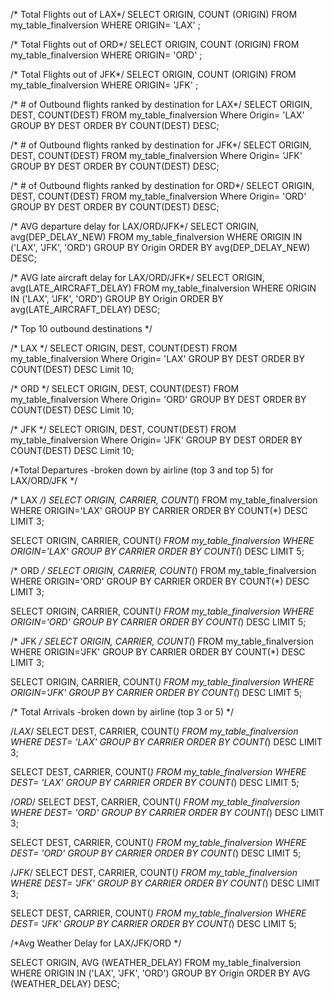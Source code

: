 /* Total Flights out of LAX*/
SELECT ORIGIN, COUNT (ORIGIN)
FROM my_table_finalversion
WHERE ORIGIN= 'LAX' ;

/* Total Flights out of ORD*/
SELECT ORIGIN, COUNT (ORIGIN)
FROM my_table_finalversion
WHERE ORIGIN= 'ORD' ;

/* Total Flights out of JFK*/
SELECT ORIGIN, COUNT (ORIGIN)
FROM my_table_finalversion
WHERE ORIGIN= 'JFK' ;

/* # of Outbound flights ranked by destination for LAX*/
SELECT ORIGIN, DEST, COUNT(DEST)
FROM my_table_finalversion
Where Origin= 'LAX'
GROUP BY DEST
ORDER BY COUNT(DEST) DESC;

/* # of Outbound flights ranked by destination for JFK*/
SELECT ORIGIN, DEST, COUNT(DEST)
FROM my_table_finalversion
Where Origin= 'JFK'
GROUP BY DEST
ORDER BY COUNT(DEST) DESC;

/* # of Outbound flights ranked by destination for ORD*/
SELECT ORIGIN, DEST, COUNT(DEST)
FROM my_table_finalversion
Where Origin= 'ORD'
GROUP BY DEST
ORDER BY COUNT(DEST) DESC;

/* AVG departure delay for LAX/ORD/JFK*/
SELECT ORIGIN, avg(DEP_DELAY_NEW)
FROM my_table_finalversion
WHERE ORIGIN IN ('LAX', 'JFK', 'ORD')
GROUP BY Origin
ORDER BY avg(DEP_DELAY_NEW) DESC;

/* AVG late aircraft delay for LAX/ORD/JFK*/
SELECT ORIGIN, avg(LATE_AIRCRAFT_DELAY)
FROM my_table_finalversion
WHERE ORIGIN IN ('LAX', 'JFK', 'ORD')
GROUP BY Origin
ORDER BY avg(LATE_AIRCRAFT_DELAY) DESC;

/* Top 10 outbound destinations */

/* LAX */
SELECT ORIGIN, DEST, COUNT(DEST)
FROM my_table_finalversion
Where Origin= 'LAX'
GROUP BY DEST
ORDER BY COUNT(DEST) DESC
Limit 10;

/* ORD */
SELECT ORIGIN, DEST, COUNT(DEST)
FROM my_table_finalversion
Where Origin= 'ORD'
GROUP BY DEST
ORDER BY COUNT(DEST) DESC
Limit 10;

/* JFK */
SELECT ORIGIN, DEST, COUNT(DEST)
FROM my_table_finalversion
Where Origin= 'JFK'
GROUP BY DEST
ORDER BY COUNT(DEST) DESC
Limit 10;


/*Total Departures
-broken down by airline (top 3 and top 5) for LAX/ORD/JFK
*/

/* LAX */)
SELECT ORIGIN, CARRIER, COUNT(*) FROM my_table_finalversion WHERE ORIGIN='LAX' GROUP BY CARRIER ORDER BY COUNT(*) DESC
LIMIT 3;

SELECT ORIGIN, CARRIER, COUNT(*) FROM my_table_finalversion WHERE ORIGIN='LAX' GROUP BY CARRIER ORDER BY COUNT(*) DESC
LIMIT 5;

/* ORD */
SELECT ORIGIN, CARRIER, COUNT(*) FROM my_table_finalversion WHERE ORIGIN='ORD' GROUP BY CARRIER ORDER BY COUNT(*) DESC
LIMIT 3;

SELECT ORIGIN, CARRIER, COUNT(*) FROM my_table_finalversion WHERE ORIGIN='ORD' GROUP BY CARRIER ORDER BY COUNT(*) DESC
LIMIT 5;

/* JFK */
SELECT ORIGIN, CARRIER, COUNT(*) FROM my_table_finalversion WHERE ORIGIN='JFK' GROUP BY CARRIER ORDER BY COUNT(*) DESC
LIMIT 3;

SELECT ORIGIN, CARRIER, COUNT(*) FROM my_table_finalversion WHERE ORIGIN='JFK' GROUP BY CARRIER ORDER BY COUNT(*) DESC
LIMIT 5;



/* Total Arrivals
-broken down by airline (top 3 or 5) */

/*LAX*/
SELECT DEST, CARRIER, COUNT(*) 
FROM my_table_finalversion
WHERE DEST= 'LAX' 
GROUP BY CARRIER  ORDER BY COUNT(*) DESC
LIMIT 3;

SELECT DEST, CARRIER, COUNT(*) 
FROM my_table_finalversion
WHERE DEST= 'LAX' 
GROUP BY CARRIER  ORDER BY COUNT(*) DESC
LIMIT 5;

/*ORD*/
SELECT DEST, CARRIER, COUNT(*) 
FROM my_table_finalversion
WHERE DEST= 'ORD' 
GROUP BY CARRIER  ORDER BY COUNT(*) DESC
LIMIT 3;

SELECT DEST, CARRIER, COUNT(*) 
FROM my_table_finalversion
WHERE DEST= 'ORD' 
GROUP BY CARRIER  ORDER BY COUNT(*) DESC
LIMIT 5;

/*JFK*/
SELECT DEST, CARRIER, COUNT(*) 
FROM my_table_finalversion
WHERE DEST= 'JFK' 
GROUP BY CARRIER ORDER BY COUNT(*) DESC
LIMIT 3;

SELECT DEST, CARRIER, COUNT(*) 
FROM my_table_finalversion
WHERE DEST= 'JFK' 
GROUP BY CARRIER ORDER BY COUNT(*) DESC
LIMIT 5;


/*Avg Weather Delay for LAX/JFK/ORD */

SELECT ORIGIN, AVG (WEATHER_DELAY)
FROM my_table_finalversion
WHERE ORIGIN IN ('LAX', 'JFK', 'ORD')
GROUP BY Origin
ORDER BY AVG (WEATHER_DELAY) DESC;

